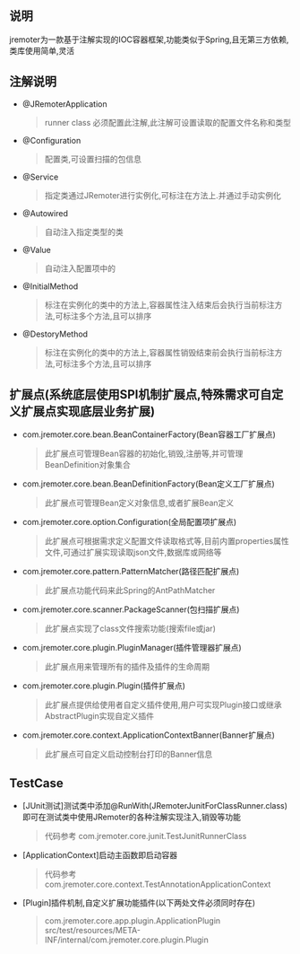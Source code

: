 ## 说明

jremoter为一款基于注解实现的IOC容器框架,功能类似于Spring,且无第三方依赖,类库使用简单,灵活

## 注解说明
* @JRemoterApplication
	> runner class 必须配置此注解,此注解可设置读取的配置文件名称和类型
* @Configuration
	> 配置类,可设置扫描的包信息
* @Service
	> 指定类通过JRemoter进行实例化,可标注在方法上.并通过手动实例化
* @Autowired
	> 自动注入指定类型的类
* @Value
	> 自动注入配置项中的
* @InitialMethod
	> 标注在实例化的类中的方法上,容器属性注入结束后会执行当前标注方法,可标注多个方法,且可以排序
* @DestoryMethod
	> 标注在实例化的类中的方法上,容器属性销毁结束前会执行当前标注方法,可标注多个方法,且可以排序

## 扩展点(系统底层使用SPI机制扩展点,特殊需求可自定义扩展点实现底层业务扩展)
* com.jremoter.core.bean.BeanContainerFactory(Bean容器工厂扩展点)
	> 此扩展点可管理Bean容器的初始化,销毁,注册等,并可管理BeanDefinition对象集合
* com.jremoter.core.bean.BeanDefinitionFactory(Bean定义工厂扩展点)
	> 此扩展点可管理Bean定义对象信息,或者扩展Bean定义
* com.jremoter.core.option.Configuration(全局配置项扩展点)
	> 此扩展点可根据需求定义配置文件读取格式等,目前内置properties属性文件,可通过扩展实现读取json文件,数据库或网络等
* com.jremoter.core.pattern.PatternMatcher(路径匹配扩展点)
	> 此扩展点功能代码来此Spring的AntPathMatcher
* com.jremoter.core.scanner.PackageScanner(包扫描扩展点)
	> 此扩展点实现了class文件搜索功能(搜索file或jar)
* com.jremoter.core.plugin.PluginManager(插件管理器扩展点)
	> 此扩展点用来管理所有的插件及插件的生命周期
* com.jremoter.core.plugin.Plugin(插件扩展点)
	> 此扩展点提供给使用者自定义插件使用,用户可实现Plugin接口或继承AbstractPlugin实现自定义插件
* com.jremoter.core.context.ApplicationContextBanner(Banner扩展点)
	> 此扩展点可自定义启动控制台打印的Banner信息
	
## TestCase
* [JUnit测试]测试类中添加@RunWith(JRemoterJunitForClassRunner.class)即可在测试类中使用JRemoter的各种注解实现注入,销毁等功能
	> 代码参考 com.jremoter.core.junit.TestJunitRunnerClass
* [ApplicationContext]启动主函数即启动容器
	> 代码参考 com.jremoter.core.context.TestAnnotationApplicationContext
* [Plugin]插件机制,自定义扩展功能插件(以下两处文件必须同时存在)
	> com.jremoter.core.app.plugin.ApplicationPlugin
	> src/test/resources/META-INF/internal/com.jremoter.core.plugin.Plugin